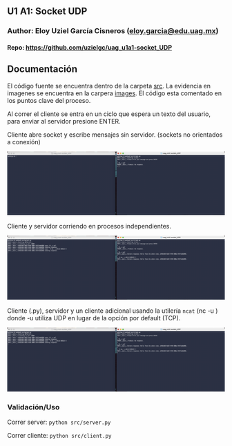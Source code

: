 ## U1 A1: Socket UDP

### Author: Eloy Uziel García Cisneros (eloy.garcia@edu.uag.mx)
#### Repo: https://github.com/uzielgc/uag_u1a1-socket_UDP

## Documentación

El código fuente se encuentra dentro de la carpeta [src](src).
La evidencia en imagenes se encuentra en la carpera [images](images).
El código esta comentado en los puntos clave del proceso.

Al correr el cliente se entra en un ciclo que espera un texto del usuario, para enviar al servidor presione ENTER.

Cliente abre socket y escribe mensajes sin servidor. (sockets no orientados a conexión)

![](images/udp-001.jpg)

Cliente y servidor corriendo en procesos independientes.

![](images/udp-002.jpg)

Cliente (.py), servidor y un cliente adicional usando la utilería `ncat` (nc -u <IP> <PUERTO>)
donde -u utiliza UDP en lugar de la opción por default (TCP).

![](images/udp-002.jpg)

### Validación/Uso

Correr server:
    `python src/server.py`

Correr cliente:
    `python src/client.py`


